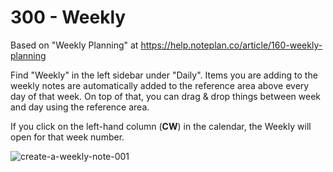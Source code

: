 # 300 - Weekly

Based on "Weekly Planning" at https://help.noteplan.co/article/160-weekly-planning

Find "Weekly" in the left sidebar under "Daily". Items you are adding to the weekly notes are automatically added to the reference area above every day of that week. On top of that, you can drag & drop things between week and day using the reference area.

If you click on the left-hand column (**CW**) in the calendar, the Weekly will open for that week number.

![create-a-weekly-note-001](https://github.com/vanHeemstraSystems/noteplan/assets/1499433/1d030bdf-39eb-453c-8e23-6a8ae1bed0b5)

